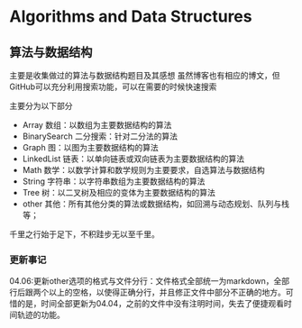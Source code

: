 # Algorithms and Data Structures
## 算法与数据结构

主要是收集做过的算法与数据结构题目及其感想
虽然博客也有相应的博文，但GitHub可以充分利用搜索功能，可以在需要的时候快速搜索

主要分为以下部分

- Array  数组：以数组为主要数据结构的算法
- BinarySearch  二分搜索：针对二分法的算法
- Graph  图：以图为主要数据结构的算法
- LinkedList  链表：以单向链表或双向链表为主要数据结构的算法
- Math  数学：以数学计算和数学规则为主要要求，自选算法与数据结构
- String 字符串：以字符串数组为主要数据结构的算法
- Tree 树：以二叉树及相应的变体为主要数据结构的算法
- other 其他：所有其他分类的算法或数据结构，如回溯与动态规划、队列与栈等；

千里之行始于足下，不积跬步无以至千里。

### 更新事记
04.06:更新other选项的格式与文件分行：文件格式全部统一为markdown，全部行后跟两个以上的空格，以使得正确分行，并且修正文件中部分不正确的地方。可惜的是，时间全部更新为04.04，之前的文件中没有注明时间，失去了便捷观看时间轨迹的功能。

